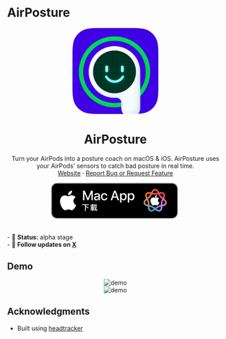 # AirPosture

<p align="center">
  <img src="App-Assets/A1.png" width="200" height="200" />
</p>
<h1 align="center">AirPosture</h1>
<p>
<p align="center">
    Turn your AirPods into a posture coach on macOS & iOS. AirPosture uses your AirPods' sensors to catch bad posture in real time.
    <br />
    <a href="https://www.airposture.pro/">Website</a>
    ·
    <a href="mailto:allen@airposture.pro">Report Bug or Request Feature</a>
  </p>
  <p align="center">
  <a href="https://www.airposture.pro/mac/AirPosture-0.1.dmg">
    <img width="300" src="App-Assets/download.png">
  </a>
</p>

  <br />
  - 🚧 <strong>Status:</strong> alpha stage
  <br />
  - 🧭 <strong>Follow updates on <a href="https://x.com/allenleev0" target="_blank">X</a></strong>
</p>

## Demo

<div align="center">
    <img src="App-Assets/Air6.gif" alt="demo" width="700" />
</div>

<div align="center">
    <img src="App-Assets/30.gif" alt="demo" width="700" />
</div>


## Acknowledgments

- Built using [headtracker](https://github.com/ctxzz/HeadTrackerApp)
